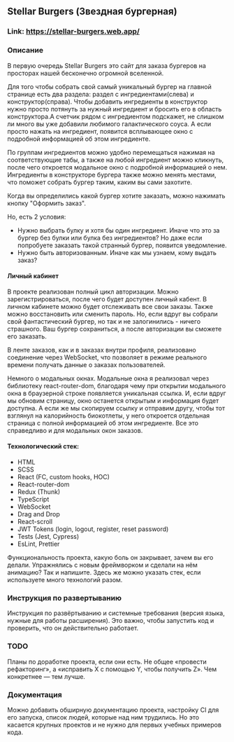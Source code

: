 ## Stellar Burgers (Звездная бургерная)

### Link: https://stellar-burgers.web.app/

### Описание

В первую очередь Stellar Burgers это сайт для заказа бургеров на просторах нашей бесконечно огромной вселенной.

Для того чтобы собрать свой самый уникальный бургер на главной странице есть два раздела: раздел с ингредиентами(слева) и конструктор(справа). Чтобы добавить ингредиенты в конструктор нужно просто потянуть за нужный ингредиент и бросить его в область конструктора.А счетчик рядом с ингредиентом подскажет, не слишком ли много вы уже добавили любимого галактического соуса. А если просто нажать на ингредиент, появится всплывающее окно с подробной информацией об этом ингредиенте.

По группам ингредиентов можно удобно перемещаться нажимая на соответствующие табы, а также на любой ингредиент можно кликнуть, после чего откроется модальное окно с подробной информацией о нем. Ингредиенты в конструкторе бургера также можно менять местами, что поможет собрать бургер таким, каким вы сами захотите.

Когда вы определились какой бургер хотите заказать, можно нажимать кнопку "Оформить заказ".

Но, есть 2 условия:

- Нужно выбрать булку и хотя бы один ингредиент. Иначе что это за бургер без булки или булка без ингредиентов? Но даже если попробуете заказать такой странный бургер, появится уведомление.
- Нужно быть авторизованным. Иначе как мы узнаем, кому выдать заказ?

#### Личный кабинет

В проекте реализован полный цикл авторизации.
Можно зарегистрироваться, после чего будет доступен личный кабент.
В личном кабинете можно будет отслеживать все свои заказы. Также можно восстановить или сменить пароль. Но, если вдруг вы собрали свой фантастический бургер, но так и не залогинились - ничего страшного. Ваш бургер сохраниться, а после авторизации вы сможете его заказать.

В ленте заказов, как и в заказах внутри профиля, реализовано соединение через WebSocket, что позволяет в режиме реального времени получать данные о заказах пользователей.

Немного о модальных окнах.
Модальные окна я реализовал через библиотеку react-router-dom, благодаря чему при открытии модального окна в браузерной строке появляется уникальная ссылка. И, если вдруг мы обновим страницу, окно останется открытым и информация будет доступна. А если же мы скопируем ссылку и отправим другу, чтобы тот взглянул на калорийность биокотлеты, у него откроется отдельная страница с полной информацией об этом ингредиенте. Все это справедливо и для модальных окон заказов.

#### Технологический стек:

- HTML
- SCSS
- React (FC, custom hooks, HOC)
- React-router-dom
- Redux (Thunk)
- TypeScript
- WebSocket
- Drag and Drop
- React-scroll
- JWT Tokens (login, logout, register, reset password)
- Tests (Jest, Cypress)
- EsLint, Prettier

Функциональность проекта, какую боль он закрывает, зачем вы его делали. Упражнялись с новым фреймворком и сделали на нём анимацию? Так и напишите. Здесь же можно указать стек, если используете много технологий разом.

### Инструкция по развертыванию

Инструкция по развёртыванию и системные требования (версия языка, нужные для работы расширения). Это важно, чтобы запустить код и проверить, что он действительно работает.

### TODO

Планы по доработке проекта, если они есть. Не общее «провести рефакторинг», а «исправить X с помощью Y, чтобы получить Z». Чем конкретнее — тем лучше.

### Документация

Можно добавить обширную документацию проекта, настройку CI для его запуска, список людей, которые над ним трудились. Но это касается крупных проектов и не нужно для первых учебных примеров кода.
